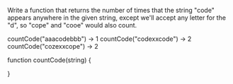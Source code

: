 Write a function that returns the number of times that the string "code" appears anywhere in the given string, except we'll accept any letter for the "d", so "cope" and "cooe" would also count.

countCode("aaacodebbb") -> 1 
countCode("codexxcode") -> 2 
countCode("cozexxcope") -> 2

function countCode(string) {

}